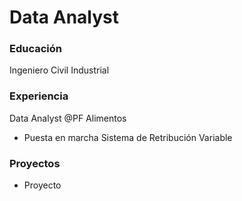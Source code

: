 # Data Analyst

### Educación
Ingeniero Civil Industrial

### Experiencia
Data Analyst @PF Alimentos
- Puesta en marcha Sistema de Retribución Variable

### Proyectos
- Proyecto
